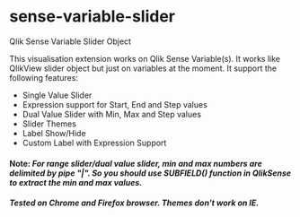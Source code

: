 # sense-variable-slider
Qlik Sense Variable Slider Object

This visualisation extension works on Qlik Sense Variable(s). It works like QlikView slider object but just on variables at the moment. It support the following features:
- Single Value Slider
- Expression support for Start, End and Step values
- Dual Value Slider with Min, Max and Step values
- Slider Themes
- Label Show/Hide
- Custom Label with Expression Support

#### Note: *For range slider/dual value slider, min and max numbers are delimited by pipe "|". So you should use SUBFIELD() function in QlikSense to extract the min and max values.*

##### Tested on Chrome and Firefox browser. Themes don't work on IE.
